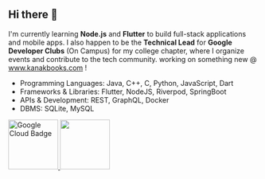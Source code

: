 ## Hi there 👋
I'm currently learning **Node.js** and **Flutter** to build full-stack applications and mobile apps. 
I also happen to be the **Technical Lead** for **Google Developer Clubs** (On Campus) for my college chapter, where I organize events and contribute to the tech community.
working on something new @ www.kanakbooks.com !

- Programming Languages: Java, C++, C, Python, JavaScript, Dart
- Frameworks & Libraries: Flutter, NodeJS, Riverpod, SpringBoot
- APIs & Development: REST, GraphQL, Docker
- DBMS: SQLite, MySQL

<div>
<a href="https://www.credly.com/earner/earned/share/e5e6d02e-92b1-4f38-9b2d-866982612462">
<img width="100px" height="100px" alt="Google Cloud Badge" src="https://github.com/user-attachments/assets/d682e140-6cc7-401c-ada2-5cf5e058f63a" />
</a>
<a href="YOUR_GSSOC_LINK_HERE">
<img src="https://raw.githubusercontent.com/GSSoC24/Postman-Challenge/main/docs/assets/5.png" width="100px" height="100px" />
</a>
</div>



